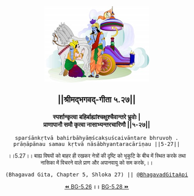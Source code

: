 <center><img src="../../asset/BG.png" alt="#API #bhagavadgitaapi #slok #nodejs #js #api #gitaapi #krishna #hinduism #vedic #ISKCON #shreemadbhagavadgita #technology"/>
<h2>||श्रीमद्‍भगवद्‍-गीता ५.२७||</h2>
<h3>स्पर्शान्कृत्वा बहिर्बाह्यांश्चक्षुश्चैवान्तरे भ्रुवोः |<br/>प्राणापानौ समौ कृत्वा नासाभ्यन्तरचारिणौ ||५-२७||</h3>
<pre>sparśānkṛtvā bahirbāhyāṃścakṣuścaivāntare bhruvoḥ .<br/>prāṇāpānau samau kṛtvā nāsābhyantaracāriṇau ||5-27||</pre>
<p>।।5.27।। बाह्य विषयों को बाहर ही रखकर नेत्रों की दृष्टि को भृकुटि के बीच में स्थित करके तथा नासिका में विचरने वाले प्राण और अपानवायु को सम करके,।।</p>
<pre>(Bhagavad Gita, Chapter 5, Shloka 27) || <a href="https://twitter.com/bhagavadgitaapi">@BhagavadGitaApi</a></pre><a href="../../5/26">⏪  BG-5.26</a><b>        ।।        </b><a href="../../5/28">BG-5.28  ⏩</a></center></center>